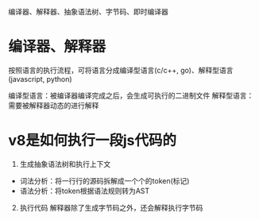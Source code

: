 编译器、解释器、抽象语法树、字节码、即时编译器

# 编译器、解释器
按照语言的执行流程，可将语言分成编译型语言(c/c++, go)、解释型语言(javascript, python)

编译型语言：被编译器编译完成之后，会生成可执行的二进制文件
解释型语言：需要被解释器动态的进行解释


# v8是如何执行一段js代码的

1. 生成抽象语法树和执行上下文
  - 词法分析：将一行行的源码拆解成一个个的token(标记)
  - 语法分析：将token根据语法规则转为AST

2. 执行代码
  解释器除了生成字节码之外，还会解释执行字节码